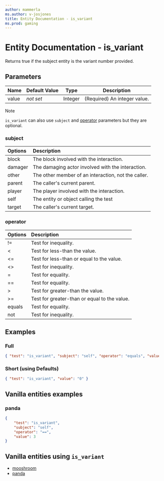 ```yaml
---
author: mammerla
ms.author: v-josjones
title: Entity Documentation - is_variant
ms.prod: gaming
---
```


# Entity Documentation - is_variant

Returns true if the subject entity is the variant number provided.

## Parameters

|Name |Default Value  |Type  |Description  |
|---------|---------|---------|---------|
|value |*not set* |Integer |(Required) An integer value. |

>[!Note]
>`is_variant` can also use `subject` and [operator](../Definitions/NestedTables/operator.md) parameters but they are optional.

### subject

| Options| Description |
|:-----------|:-----------|
| block| The block involved with the interaction. |
| damager| The damaging actor involved with the interaction. |
| other| The other member of an interaction, not the caller. |
| parent| The caller's current parent. |
| player| The player involved with the interaction. |
| self| The entity or object calling the test |
| target| The caller's current target. |

### operator

| Options| Description |
|:-----------|:-----------|
| !=| Test for inequality. |
| <| Test for less-than the value. |
| <=| Test for less-than or equal to the value. |
| <>| Test for inequality. |
| =| Test for equality. |
| ==| Test for equality. |
| >| Test for greater-than the value. |
| >=| Test for greater-than or equal to the value. |
| equals| Test for equality. |
| not| Test for inequality. |

## Examples

### Full

```json
{ "test": "is_variant", "subject": "self", "operator": "equals", "value": "0" }
```

### Short (using Defaults)

```json
{ "test": "is_variant", "value": "0" }
```

## Vanilla entities examples

### panda

```json
{
    "test": "is_variant",
    "subject": "self",
    "operator": "==",
    "value": 3
}
```

## Vanilla entities using `is_variant`

- [mooshroom](../../../../Source/VanillaBehaviorPack_Snippets/entities/mooshroom.md)
- [panda](../../../../Source/VanillaBehaviorPack_Snippets/entities/panda.md)
